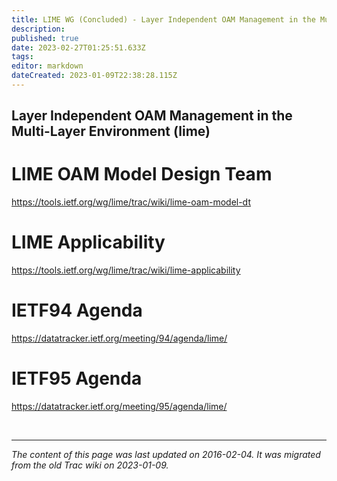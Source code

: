 ```yaml
---
title: LIME WG (Concluded) - Layer Independent OAM Management in the Multi-Layer Environment 
description: 
published: true
date: 2023-02-27T01:25:51.633Z
tags: 
editor: markdown
dateCreated: 2023-01-09T22:38:28.115Z
---
```


## Layer Independent OAM Management in the Multi-Layer Environment (lime) 
# LIME OAM Model Design Team
https://tools.ietf.org/wg/lime/trac/wiki/lime-oam-model-dt

# LIME Applicability
https://tools.ietf.org/wg/lime/trac/wiki/lime-applicability

# IETF94 Agenda
https://datatracker.ietf.org/meeting/94/agenda/lime/

# IETF95 Agenda
https://datatracker.ietf.org/meeting/95/agenda/lime/

&nbsp;
&nbsp;
&nbsp;

---

*The content of this page was last updated on 2016-02-04. It was migrated from the old Trac wiki on 2023-01-09.*